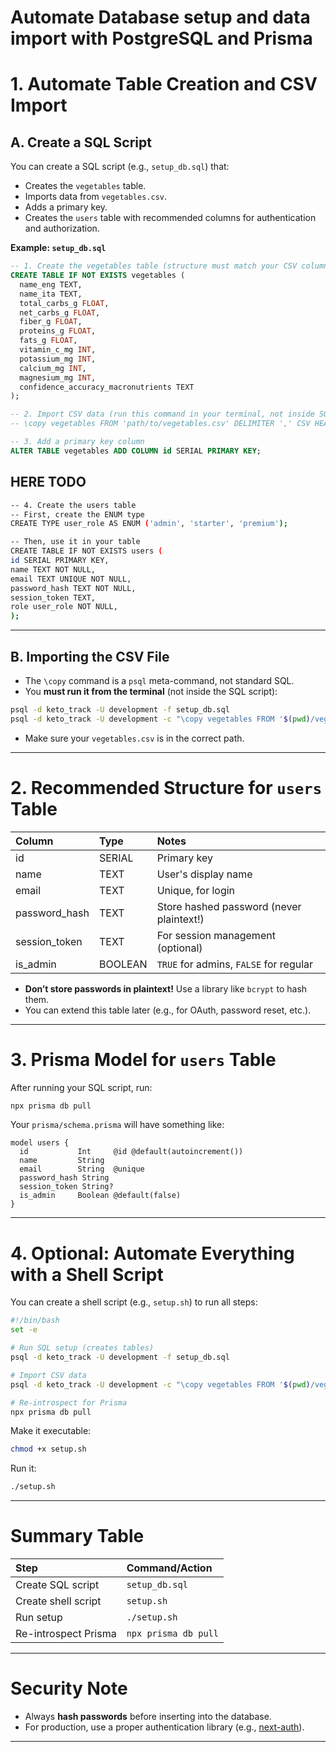 # Automate Database setup and data import with PostgreSQL and Prisma

# **1. Automate Table Creation and CSV Import**

## **A. Create a SQL Script**

You can create a SQL script (e.g., `setup_db.sql`) that:

- Creates the `vegetables` table.
- Imports data from `vegetables.csv`.
- Adds a primary key.
- Creates the `users` table with recommended columns for authentication and authorization.

**Example: `setup_db.sql`**

```sql
-- 1. Create the vegetables table (structure must match your CSV columns)
CREATE TABLE IF NOT EXISTS vegetables (
  name_eng TEXT,
  name_ita TEXT,
  total_carbs_g FLOAT,
  net_carbs_g FLOAT,
  fiber_g FLOAT,
  proteins_g FLOAT,
  fats_g FLOAT,
  vitamin_c_mg INT,
  potassium_mg INT,
  calcium_mg INT,
  magnesium_mg INT,
  confidence_accuracy_macronutrients TEXT
);

-- 2. Import CSV data (run this command in your terminal, not inside SQL)
-- \copy vegetables FROM 'path/to/vegetables.csv' DELIMITER ',' CSV HEADER;

-- 3. Add a primary key column
ALTER TABLE vegetables ADD COLUMN id SERIAL PRIMARY KEY;
```

## HERE TODO
```bash
-- 4. Create the users table
-- First, create the ENUM type
CREATE TYPE user_role AS ENUM ('admin', 'starter', 'premium');

-- Then, use it in your table
CREATE TABLE IF NOT EXISTS users (
id SERIAL PRIMARY KEY,
name TEXT NOT NULL,
email TEXT UNIQUE NOT NULL,
password_hash TEXT NOT NULL,
session_token TEXT,
role user_role NOT NULL,
);
```


---

## **B. Importing the CSV File**

- The `\copy` command is a `psql` meta-command, not standard SQL.
- You **must run it from the terminal** (not inside the SQL script):

```bash
psql -d keto_track -U development -f setup_db.sql
psql -d keto_track -U development -c "\copy vegetables FROM '$(pwd)/vegetables.csv' DELIMITER ',' CSV HEADER;"
```

- Make sure your `vegetables.csv` is in the correct path.

---

# **2. Recommended Structure for `users` Table**

| Column        | Type    | Notes                                    |
| :------------ | :------ | :--------------------------------------- |
| id            | SERIAL  | Primary key                              |
| name          | TEXT    | User's display name                      |
| email         | TEXT    | Unique, for login                        |
| password_hash | TEXT    | Store hashed password (never plaintext!) |
| session_token | TEXT    | For session management (optional)        |
| is_admin      | BOOLEAN | `TRUE` for admins, `FALSE` for regular   |

- **Don’t store passwords in plaintext!** Use a library like `bcrypt` to hash them.
- You can extend this table later (e.g., for OAuth, password reset, etc.).

---

# **3. Prisma Model for `users` Table**

After running your SQL script, run:

```bash
npx prisma db pull
```

Your `prisma/schema.prisma` will have something like:

```prisma
model users {
  id           Int     @id @default(autoincrement())
  name         String
  email        String  @unique
  password_hash String
  session_token String?
  is_admin     Boolean @default(false)
}
```

---

# **4. Optional: Automate Everything with a Shell Script**

You can create a shell script (e.g., `setup.sh`) to run all steps:

```bash
#!/bin/bash
set -e

# Run SQL setup (creates tables)
psql -d keto_track -U development -f setup_db.sql

# Import CSV data
psql -d keto_track -U development -c "\copy vegetables FROM '$(pwd)/vegetables.csv' DELIMITER ',' CSV HEADER;"

# Re-introspect for Prisma
npx prisma db pull
```

Make it executable:

```bash
chmod +x setup.sh
```

Run it:

```bash
./setup.sh
```

---

# **Summary Table**

| Step                 | Command/Action       |
| :------------------- | :------------------- |
| Create SQL script    | `setup_db.sql`       |
| Create shell script  | `setup.sh`           |
| Run setup            | `./setup.sh`         |
| Re-introspect Prisma | `npx prisma db pull` |

---

# **Security Note**

- Always **hash passwords** before inserting into the database.
- For production, use a proper authentication library (e.g., [next-auth](https://next-auth.js.org/)).

---
